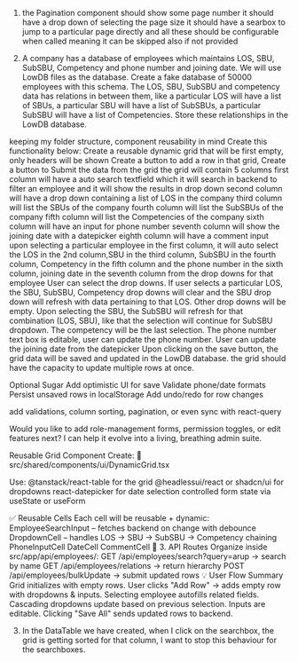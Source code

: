 1.  the Pagination component should show some page number
    it should have a drop down of selecting the page size
    it should have a searbox to jump to a particular page directly
    and all these should be configurable when called meaning it can be skipped also if not provided

2.  A company has a database of employees which maintains LOS, SBU, SubSBU, Competency and phone number and joining date. We will use LowDB files as the database.
    Create a fake database of 50000 employees with this schema.
    The LOS, SBU, SubSBU and competency data has relations in between them, like a particular LOS will have a list of SBUs, a particular SBU will have a list of SubSBUs, a particular SubSBU will have a list of Competencies. Store these relationships in the LowDB database.

keeping my folder structure, component reusability in mind
Create this functionality below:
Create a reusable dynamic grid that will be first empty, only headers will be shown
Create a button to add a row in that grid,
Create a button to Submit the data from the grid
the grid will contain 5 columns
first column will have a auto search textfield which it will search in backend to filter an employee and it will show the results in drop down
second column will have a drop down containing a list of LOS in the company
third column will list the SBUs of the company
fourth column will list the SubSBUs of the company
fifth column will list the Competencies of the company
sixth column will have an input for phone number
seventh column will show the joining date with a datepicker
eighth column will have a comment input
upon selecting a particular employee in the first column, it will auto select the LOS in the 2nd column,SBU in the third column, SubSBU in the fourth column, Competency in the fifth column and the phone number in the sixth column, joining date in the seventh column from the drop downs for that employee
User can select the drop downs. If user selects a particular LOS, the SBU, SubSBU, Competency drop downs will clear and the SBU drop down will refresh with data pertaining to that LOS. Other drop downs will be empty.
Upon selecting the SBU, the SubSBU will refresh for that combination (LOS, SBU), like that the selection will continue for SubSBU dropdown. The competency will be the last selection. The phone number text box is editable, user can update the phone number.
User can update the joining date from the datepicker
Upon clicking on the save button, the grid data will be saved and updated in the LowDB database.
the grid should have the capacity to update multiple rows at once.

Optional Sugar
Add optimistic UI for save
Validate phone/date formats
Persist unsaved rows in localStorage
Add undo/redo for row changes

add validations, column sorting, pagination, or even sync with react-query

Would you like to add role-management forms, permission toggles, or edit features next? I can help it evolve into a living, breathing admin suite.

Reusable Grid Component
Create: 📁 src/shared/components/ui/DynamicGrid.tsx

Use:
@tanstack/react-table for the grid
@headlessui/react or shadcn/ui for dropdowns
react-datepicker for date selection
controlled form state via useState or useForm

✅ Reusable Cells
Each cell will be reusable + dynamic:
EmployeeSearchInput – fetches backend on change with debounce
DropdownCell – handles LOS → SBU → SubSBU → Competency chaining
PhoneInputCell
DateCell
CommentCell
🚀 3. API Routes
Organize inside src/app/api/employees/:
GET /api/employees/search?query=arup → search by name
GET /api/employees/relations → return hierarchy
POST /api/employees/bulkUpdate → submit updated rows
💡 User Flow Summary
Grid initializes with empty rows.
User clicks "Add Row" → adds empty row with dropdowns & inputs.
Selecting employee autofills related fields.
Cascading dropdowns update based on previous selection.
Inputs are editable.
Clicking "Save All" sends updated rows to backend.

3.  In the DataTable we have created, when I click on the searchbox, the grid is getting sorted for that column, I want to stop this behaviour for the searchboxes.
